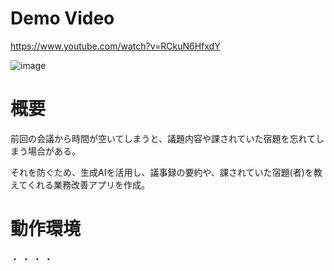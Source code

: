 # Demo Video

https://www.youtube.com/watch?v=RCkuN6HfxdY

![image](https://github.com/user-attachments/assets/325ad792-ea36-4cd9-93e2-08949e04a166)

# 概要

前回の会議から時間が空いてしまうと、議題内容や課されていた宿題を忘れてしまう場合がある。

それを防ぐため、生成AIを活用し、議事録の要約や、課されていた宿題(者)を教えてくれる業務改善アプリを作成。


# 動作環境

・
・
・
・
